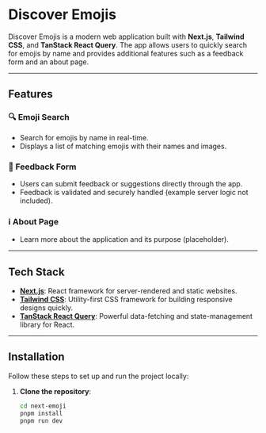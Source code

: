 # Discover Emojis

Discover Emojis is a modern web application built with **Next.js**, **Tailwind CSS**, and **TanStack React Query**. The app allows users to quickly search for emojis by name and provides additional features such as a feedback form and an about page.

---

## Features

### 🔍 Emoji Search
- Search for emojis by name in real-time.
- Displays a list of matching emojis with their names and images.

### 📢 Feedback Form
- Users can submit feedback or suggestions directly through the app.
- Feedback is validated and securely handled (example server logic not included).

### ℹ️ About Page
- Learn more about the application and its purpose (placeholder).

---

## Tech Stack

- **[Next.js](https://nextjs.org/)**: React framework for server-rendered and static websites.
- **[Tailwind CSS](https://tailwindcss.com/)**: Utility-first CSS framework for building responsive designs quickly.
- **[TanStack React Query](https://tanstack.com/query/latest)**: Powerful data-fetching and state-management library for React.

---

## Installation

Follow these steps to set up and run the project locally:

1. **Clone the repository**:
   ```bash
   cd next-emoji
   pnpm install
   pnpm run dev